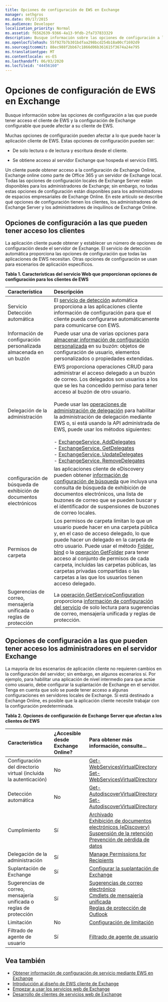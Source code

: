 ```yaml
---
title: Opciones de configuración de EWS en Exchange
manager: sethgros
ms.date: 09/17/2015
ms.audience: Developer
localization_priority: Normal
ms.assetid: f6562639-9366-4a13-9fdb-2fa737833329
description: Busque información sobre las opciones de configuración a las que puede tener acceso el cliente de EWS y la configuración de Exchange configurable que puede afectar a su cliente de EWS.
ms.openlocfilehash: 55f927b7b301bdfaa298bcd254b18a00cf1692d9
ms.sourcegitcommit: 88ec988f2bb67c1866d06b361615f3674a24e795
ms.translationtype: MT
ms.contentlocale: es-ES
ms.lasthandoff: 06/03/2020
ms.locfileid: "44456160"
---
```

# <a name="configuration-options-for-ews-in-exchange"></a>Opciones de configuración de EWS en Exchange

Busque información sobre las opciones de configuración a las que puede tener acceso el cliente de EWS y la configuración de Exchange configurable que puede afectar a su cliente de EWS. 
  
Muchas opciones de configuración pueden afectar a lo que puede hacer la aplicación cliente de EWS. Estas opciones de configuración pueden ser: 
  
- De solo lectura o de lectura y escritura desde el cliente.
    
- Se obtiene acceso al servidor Exchange que hospeda el servicio EWS.
    
Un cliente puede obtener acceso a la configuración de Exchange Online, Exchange online como parte de Office 365 y un servidor de Exchange local. Todas las opciones de configuración locales de Exchange Server están disponibles para los administradores de Exchange; sin embargo, no todas estas opciones de configuración están disponibles para los administradores de espacios empresariales de Exchange Online. En este artículo se describe qué opciones de configuración tienen los clientes, los administradores de Exchange Server y los administradores de inquilinos de Exchange Online.
  
## <a name="configuration-settings-that-clients-can-access"></a>Opciones de configuración a las que pueden tener acceso los clientes

La aplicación cliente puede obtener y establecer un número de opciones de configuración desde el servidor de Exchange. El servicio de detección automática proporciona las opciones de configuración que todas las aplicaciones de EWS necesitan. Otras opciones de configuración se usan para escenarios de aplicación específicos. 
  
**Tabla 1. Características del servicio Web que proporcionan opciones de configuración para los clientes de EWS**

|**Característica**|**Descripción**|
|:-----|:-----|
|Servicio Detección automática  <br/> |El [servicio de detección](autodiscover-for-exchange.md) automática proporciona a las aplicaciones cliente información de configuración para que el cliente pueda configurarse automáticamente para comunicarse con EWS.  <br/> |
|Información de configuración personalizada almacenada en un buzón  <br/> |Puede usar una de varias opciones para [almacenar información de configuración personalizada](persistent-application-settings-in-ews-in-exchange.md) en su buzón: objetos de configuración de usuario, elementos personalizados o propiedades extendidas.  <br/> |
|Delegación de la administración  <br/> | EWS proporciona operaciones CRUD para administrar el acceso delegado a un buzón de correo. Los delegados son usuarios a los que se les ha concedido permiso para tener acceso al buzón de otro usuario.<br/><br/>  Puede usar las [operaciones de administración de delegación](https://msdn.microsoft.com/library/bb409286%28v=exchg.150%29.aspx#bk_delegate_management) para habilitar la administración de delegación mediante EWS o, si está usando la API administrada de EWS, puede usar los métodos siguientes:<br/><br/>- [ExchangeService. AddDelegates](https://msdn.microsoft.com/library/microsoft.exchange.webservices.data.exchangeservice.adddelegates%28v=exchg.80%29.aspx) <br/>- [ExchangeService. GetDelegates](https://msdn.microsoft.com/library/microsoft.exchange.webservices.data.exchangeservice.getdelegates%28v=exchg.80%29.aspx) <br/>- [ExchangeService. UpdateDelegates](https://msdn.microsoft.com/library/microsoft.exchange.webservices.data.exchangeservice.updatedelegates%28v=exchg.80%29.aspx) <br/>- [ExchangeService. RemoveDelegates](https://msdn.microsoft.com/library/microsoft.exchange.webservices.data.exchangeservice.removedelegates%28v=exchg.80%29.aspx) <br/> |
|configuración de búsqueda de exhibición de documentos electrónicos  <br/> |las aplicaciones cliente de eDiscovery pueden obtener [información de configuración de búsqueda](https://msdn.microsoft.com/library/8a54a6dc-110c-4972-a8bc-5ddb43c4b857%28Office.15%29.aspx) que incluya una consulta de búsqueda de exhibición de documentos electrónicos, una lista de buzones de correo que se pueden buscar y el identificador de suspensiones de buzones de correo locales.  <br/> |
|Permisos de carpeta  <br/> |Los permisos de carpeta limitan lo que un usuario puede hacer en una carpeta pública y, en el caso de acceso delegado, lo que puede hacer un delegado en la carpeta de otro usuario. Puede usar el método [Folder. bind](https://msdn.microsoft.com/library/microsoft.exchange.webservices.data.folder.bind%28v=exchg.80%29.aspx) o la [operación GetFolder](https://msdn.microsoft.com/library/355bcf93-dc71-4493-b177-622afac5fdb9%28Office.15%29.aspx) para tener acceso al conjunto de permisos de cada carpeta, incluidas las carpetas públicas, las carpetas privadas compartidas o las carpetas a las que los usuarios tienen acceso delegado.  <br/> |
|Sugerencias de correo, mensajería unificada o reglas de protección  <br/> |La [operación GetServiceConfiguration](https://msdn.microsoft.com/library/070cbfe5-325a-4955-8e4a-8230ea0459a7%28Office.15%29.aspx) proporciona [información de configuración del servicio](how-to-get-service-configuration-information-by-using-ews-in-exchange.md) de solo lectura para sugerencias de correo, mensajería unificada y reglas de protección.  <br/> |
   
## <a name="configuration-settings-that-administrators-can-access-on-the-exchange-server"></a>Opciones de configuración a las que pueden tener acceso los administradores en el servidor Exchange

La mayoría de los escenarios de aplicación cliente no requieren cambios en la configuración del servidor; sin embargo, en algunos escenarios sí. Por ejemplo, para habilitar una aplicación de nivel intermedio para que actúe como usuario, debe configurar la suplantación de Exchange en el servidor. Tenga en cuenta que solo se puede tener acceso a algunas configuraciones en servidores locales de Exchange. Si está destinado a Exchange Online, es posible que la aplicación cliente necesite trabajar con la configuración predeterminada.
  
**Tabla 2. Opciones de configuración de Exchange Server que afectan a los clientes de EWS**

|**Característica**|**¿Accesible desde Exchange Online?**|**Para obtener más información, consulte...**|
|:-----|:-----|:-----|
|Configuración del directorio virtual (incluida la autenticación)  <br/> |No  <br/> |[Get-WebServicesVirtualDirectory](https://technet.microsoft.com/library/aa998810%28v=exchg.150%29.aspx) <br/> [Set-WebServicesVirtualDirectory](https://technet.microsoft.com/library/aa997233%28v=exchg.150%29.aspx) <br/> |
|Detección automática  <br/> |No  <br/> |[Get-AutodiscoverVirtualDirectory](https://technet.microsoft.com/library/aa996819%28v=exchg.150%29.aspx) <br/> [Set-AutodiscoverVirtualDirectory](https://technet.microsoft.com/library/aa998601%28v=exchg.150%29.aspx) <br/> |
|Cumplimiento  <br/> |Sí  <br/> |[Archivado](https://technet.microsoft.com/library/dd979800%28v=exchg.150%29.aspx) <br/> [Exhibición de documentos electrónicos (eDiscovery)](https://technet.microsoft.com/library/dd298021%28v=exchg.150%29.aspx) <br/> [Suspensión de la retención](https://technet.microsoft.com/library/dd335168%28v=exchg.150%29.aspx) <br/> [Prevención de pérdida de datos](https://technet.microsoft.com/library/jj150527%28v=exchg.150%29.aspx) <br/> |
|Delegación de la administración  <br/> |Sí  <br/> |[Manage Permissions for Recipients](https://technet.microsoft.com/library/jj919240%28v=exchg.150%29.aspx) <br/> |
|Suplantación de Exchange  <br/> |Sí  <br/> |[Configurar la suplantación de Exchange](https://msdn.microsoft.com/library/bb204095%28EXCHG.140%29.aspx) <br/> |
|Sugerencias de correo, mensajería unificada o reglas de protección  <br/> |Sí  <br/> |[Sugerencias de correo electrónico](https://technet.microsoft.com/library/jj649091%28v=exchg.150%29.aspx) <br/> [Cmdlets de mensajería unificada](https://technet.microsoft.com/library/aa997665%28v=exchg.150%29.aspx) <br/> [Reglas de protección de Outlook](https://technet.microsoft.com/library/dd638178%28v=exchg.150%29.aspx) <br/> |
|Limitación  <br/> |No  <br/> |[Configuración de limitación](ews-throttling-in-exchange.md) <br/> |
|Filtrado de agente de usuario  <br/> |Sí  <br/> |[Filtrado de agente de usuario](how-to-control-access-to-ews-in-exchange.md) <br/> |
   
## <a name="see-also"></a>Vea también

- [Obtener información de configuración de servicio mediante EWS en Exchange](how-to-get-service-configuration-information-by-using-ews-in-exchange.md)
- [Introducción al diseño de EWS cliente de Exchange](ews-client-design-overview-for-exchange.md)   
- [Empezar a usar los servicios web de Exchange](start-using-web-services-in-exchange.md)   
- [Desarrollo de clientes de servicios web de Exchange](develop-web-service-clients-for-exchange.md)
    


